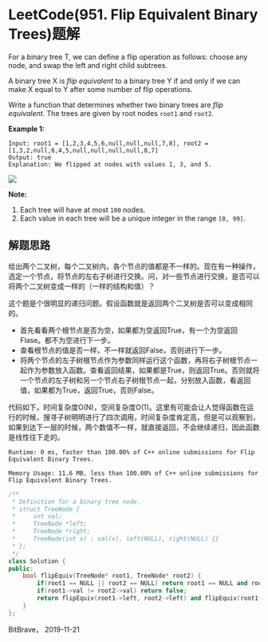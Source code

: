 # LeetCode(951. Flip Equivalent Binary Trees)题解

For a binary tree T, we can define a flip operation as follows: choose any node, and swap the left and right child subtrees.

A binary tree X is *flip equivalent* to a binary tree Y if and only if we can make X equal to Y after some number of flip operations.

Write a function that determines whether two binary trees are *flip equivalent*.  The trees are given by root nodes `root1` and `root2`.

 

**Example 1:**

```
Input: root1 = [1,2,3,4,5,6,null,null,null,7,8], root2 = [1,3,2,null,6,4,5,null,null,null,null,8,7]
Output: true
Explanation: We flipped at nodes with values 1, 3, and 5.
```

 ![](https://assets.leetcode.com/uploads/2018/11/29/tree_ex.png)

**Note:**

1. Each tree will have at most `100` nodes.
2. Each value in each tree will be a unique integer in the range `[0, 99]`.

## 解题思路

给出两个二叉树，每个二叉树内，各个节点的值都是不一样的。现在有一种操作，选定一个节点，将节点的左右子树进行交换。问，对一些节点进行交换，是否可以将两个二叉树变成一样的（一样的结构和值）？

这个题是个很明显的递归问题。假设函数就是返回两个二叉树是否可以变成相同的。

- 首先看看两个根节点是否为空，如果都为空返回True，有一个为空返回Flase。都不为空进行下一步。
- 查看根节点的值是否一样，不一样就返回False，否则进行下一步。
- 将两个节点的左子树根节点作为参数同样运行这个函数，再将右子树根节点一起作为参数放入函数。查看返回结果，如果都是True，则返回True。否则就将一个节点的左子树和另一个节点右子树根节点一起，分别放入函数，看返回值，如果都为True，返回True，否则False。

代码如下，时间复杂度O(N)，空间复杂度O(1)。这里有可能会让人觉得函数在运行的时候，搜寻子树明明进行了四次调用，时间复杂度肯定高，但是可以观察到，如果到达下一层的时候，两个数值不一样，就直接返回，不会继续递归，因此函数是线性往下走的。

`Runtime: 0 ms, faster than 100.00% of C++ online submissions for Flip Equivalent Binary Trees.`

`Memory Usage: 11.6 MB, less than 100.00% of C++ online submissions for Flip Equivalent Binary Trees.`

```c++
/**
 * Definition for a binary tree node.
 * struct TreeNode {
 *     int val;
 *     TreeNode *left;
 *     TreeNode *right;
 *     TreeNode(int x) : val(x), left(NULL), right(NULL) {}
 * };
 */
class Solution {
public:
    bool flipEquiv(TreeNode* root1, TreeNode* root2) {
        if(root1 == NULL || root2 == NULL) return root1 == NULL and root2 == NULL;
        if(root1->val != root2->val) return false;
        return flipEquiv(root1->left, root2->left) and flipEquiv(root1->right, root2->right) or flipEquiv(root1->right, root2->left) and flipEquiv(root1->left, root2->right);
    }
};
```



BitBrave， 2019-11-21